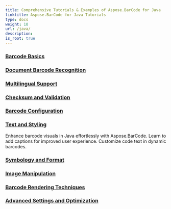 ```yaml
---
title: Comprehensive Tutorials & Examples of Aspose.BarCode for Java
linktitle: Aspose.BarCode for Java Tutorials
type: docs
weight: 10
url: /java/
description:
is_root: true
---
```


### [Barcode Basics](./barcode-basics/)

### [Document Barcode Recognition](./document-barcode-recognition/)

### [Multilingual Support](./multilingual-support/)

### [Checksum and Validation](./checksum-and-validation/)

### [Barcode Configuration](./barcode-configuration/)

### [Text and Styling](./text-and-styling/)
Enhance barcode visuals in Java effortlessly with Aspose.BarCode. Learn to add captions for improved user experience. Customize code text in dynamic barcodes.
### [Symbology and Format](./symbology-and-format/)

### [Image Manipulation](./image-manipulation/)

### [Barcode Rendering Techniques](./barcode-rendering-techniques/)

### [Advanced Settings and Optimization](./advanced-settings-and-optimization/)
